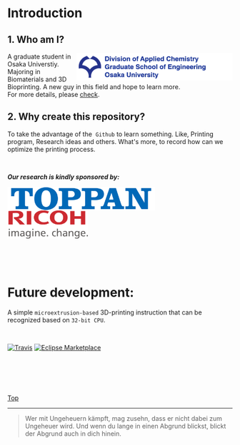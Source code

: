 # Introduction
## 1. Who am I?

[<img width="350" height="62" img align="right" src="https://github.com/Ryucis/Cissto/blob/master/images/Osaka%20Univ.%20Logo.tiff" />](http://www.osaka-u.ac.jp/en)
<!-- align grammar,Nested [<files address>text,parameter](link) -->

A graduate student in Osaka Universtiy. Majoring in Biomaterials and 3D Bioprinting. A new guy in this field and hope to learn more.
</br>
For more details, please [check](http://www.chem.eng.osaka-u.ac.jp/appl/).


## 2. Why create this repository?

To take the advantage of the  ` Github `  to learn something. Like, Printing program, Research ideas and others. What's more,  to record how can we optimize the printing process.
  
</br>


***Our research is kindly sponsored by:***
</br>

[<img width="330" height="53" img align="left" src="https://github.com/Ryucis/Cissto/blob/master/images/Toppan_logo.png" />](http://www.toppan.co.jp/english/index.html)
[<img width="180" height="63" img align="center" src="https://github.com/Ryucis/Cissto/blob/master/images/Ricoh-logo.png" />](https://www.ricoh.com)
<!-- keep Length-width ratio -->
</br>

</br>
</br>

# Future development: 

A simple `microextrusion-based` 3D-printing instruction that can be recognized based on `32-bit CPU`.

</br>

[![Travis](https://img.shields.io/travis/rust-lang/rust.svg)](https://github.com/Ryucis/Cissto)
[![Eclipse Marketplace](https://img.shields.io/eclipse-marketplace/last-update/notepad4e.svg)](https://github.com/Ryucis/Cissto)
<!-- icon -->

</br>
</br>
</br>
</br>

[Top](#readme) <!-- back to the top -->

*** 

>Wer mit Ungeheuern kämpft, mag zusehn, dass er nicht dabei zum Ungeheuer wird. Und wenn du lange in einen Abgrund blickst, blickt der Abgrund auch in dich hinein.
  
  
  
